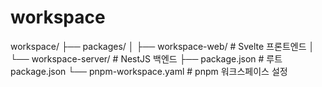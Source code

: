 # workspace

workspace/
├── packages/
│   ├── workspace-web/     # Svelte 프론트엔드
│   └── workspace-server/  # NestJS 백엔드
├── package.json          # 루트 package.json
└── pnpm-workspace.yaml   # pnpm 워크스페이스 설정